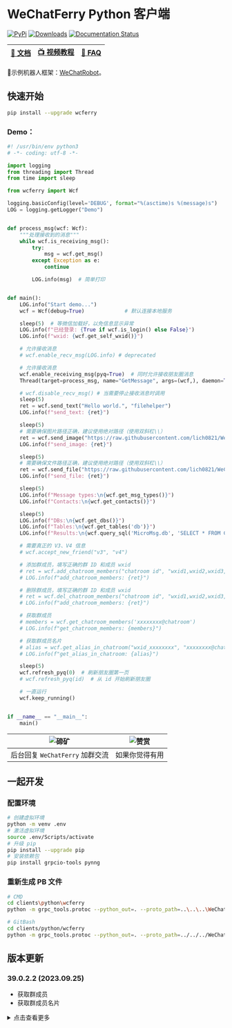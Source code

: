 # WeChatFerry Python 客户端
[![PyPi](https://img.shields.io/pypi/v/wcferry.svg)](https://pypi.python.org/pypi/wcferry) [![Downloads](https://static.pepy.tech/badge/wcferry)](https://pypi.python.org/pypi/wcferry) [![Documentation Status](https://readthedocs.org/projects/wechatferry/badge/?version=latest)](https://wechatferry.readthedocs.io/zh/latest/?badge=latest)

|[📖 文档](https://wechatferry.readthedocs.io/)|[📺 视频教程](https://mp.weixin.qq.com/s/APdjGyZ2hllXxyG_sNCfXQ)|[🙋 FAQ](https://mp.weixin.qq.com/s/vAGpn1C9stI8Xzt1hUJhLA)|
|:-:|:-:|:-:|

🤖示例机器人框架：[WeChatRobot](https://github.com/lich0821/WeChatRobot)。

## 快速开始
```sh
pip install --upgrade wcferry
```

### Demo：
```py
#! /usr/bin/env python3
# -*- coding: utf-8 -*-

import logging
from threading import Thread
from time import sleep

from wcferry import Wcf

logging.basicConfig(level='DEBUG', format="%(asctime)s %(message)s")
LOG = logging.getLogger("Demo")


def process_msg(wcf: Wcf):
    """处理接收到的消息"""
    while wcf.is_receiving_msg():
        try:
            msg = wcf.get_msg()
        except Exception as e:
            continue

        LOG.info(msg)  # 简单打印


def main():
    LOG.info("Start demo...")
    wcf = Wcf(debug=True)             # 默认连接本地服务

    sleep(5)  # 等微信加载好，以免信息显示异常
    LOG.info(f"已经登录: {True if wcf.is_login() else False}")
    LOG.info(f"wxid: {wcf.get_self_wxid()}")

    # 允许接收消息
    # wcf.enable_recv_msg(LOG.info) # deprecated

    # 允许接收消息
    wcf.enable_receiving_msg(pyq=True)  # 同时允许接收朋友圈消息
    Thread(target=process_msg, name="GetMessage", args=(wcf,), daemon=True).start()

    # wcf.disable_recv_msg() # 当需要停止接收消息时调用
    sleep(5)
    ret = wcf.send_text("Hello world.", "filehelper")
    LOG.info(f"send_text: {ret}")

    sleep(5)
    # 需要确保图片路径正确，建议使用绝对路径（使用双斜杠\\）
    ret = wcf.send_image("https://raw.githubusercontent.com/lich0821/WeChatFerry/master/assets/QR.jpeg", "filehelper")
    LOG.info(f"send_image: {ret}")

    sleep(5)
    # 需要确保文件路径正确，建议使用绝对路径（使用双斜杠\\）
    ret = wcf.send_file("https://raw.githubusercontent.com/lich0821/WeChatFerry/master/README.MD", "filehelper")
    LOG.info(f"send_file: {ret}")

    sleep(5)
    LOG.info(f"Message types:\n{wcf.get_msg_types()}")
    LOG.info(f"Contacts:\n{wcf.get_contacts()}")

    sleep(5)
    LOG.info(f"DBs:\n{wcf.get_dbs()}")
    LOG.info(f"Tables:\n{wcf.get_tables('db')}")
    LOG.info(f"Results:\n{wcf.query_sql('MicroMsg.db', 'SELECT * FROM Contact LIMIT 1;')}")

    # 需要真正的 V3、V4 信息
    # wcf.accept_new_friend("v3", "v4")

    # 添加群成员，填写正确的群 ID 和成员 wxid
    # ret = wcf.add_chatroom_members("chatroom id", "wxid1,wxid2,wxid3,...")
    # LOG.info(f"add_chatroom_members: {ret}")

    # 删除群成员，填写正确的群 ID 和成员 wxid
    # ret = wcf.del_chatroom_members("chatroom id", "wxid1,wxid2,wxid3,...")
    # LOG.info(f"add_chatroom_members: {ret}")

    # 获取群成员
    # members = wcf.get_chatroom_members('xxxxxxxx@chatroom')
    # LOG.info(f"get_chatroom_members: {members}")

    # 获取群成员名片
    # alias = wcf.get_alias_in_chatroom("wxid_xxxxxxxx", "xxxxxxxx@chatroom")
    # LOG.info(f"get_alias_in_chatroom: {alias}")

    sleep(5)
    wcf.refresh_pyq(0)  # 刷新朋友圈第一页
    # wcf.refresh_pyq(id)  # 从 id 开始刷新朋友圈

    # 一直运行
    wcf.keep_running()


if __name__ == "__main__":
    main()

```

|![碲矿](https://gitee.com/lch0821/WeChatFerry/raw/master/assets/TEQuant.jpg)|![赞赏](https://gitee.com/lch0821/WeChatFerry/raw/master/assets/QR.jpeg)|
|:-:|:-:|
|后台回复 `WeChatFerry` 加群交流|如果你觉得有用|

## 一起开发
### 配置环境
```sh
# 创建虚拟环境
python -m venv .env
# 激活虚拟环境
source .env/Scripts/activate
# 升级 pip
pip install --upgrade pip
# 安装依赖包
pip install grpcio-tools pynng
```

### 重新生成 PB 文件
```sh
# CMD
cd clients\python\wcferry
python -m grpc_tools.protoc --python_out=. --proto_path=..\..\..\WeChatFerry\rpc\proto\ wcf.proto

# GitBash
cd clients/python/wcferry
python -m grpc_tools.protoc --python_out=. --proto_path=../../../WeChatFerry/rpc/proto/ wcf.proto
```

## 版本更新
### 39.0.2.2 (2023.09.25)
* 获取群成员
* 获取群成员名片

<details><summary>点击查看更多</summary>

### 39.0.2.1 (2023.08.01)
* 发送文件支持网络路径

### 39.0.2.0 (2023.07.16)
* 获取朋友圈消息

版本号：`w.x.y.z`。

其中：
* `w` 是微信的大版本号，如 `37` (3.7.a.a), `38` (3.8.a.a), `39` (3.9.a.a)
* `x` 是适配的微信的小版本号，从 0 开始
* `y` 是 `WeChatFerry` 的版本，从 0 开始
* `z` 是各客户端的版本，从 0 开始

功能：

* 检查登录状态
* 获取登录账号的 wxid
* 获取消息类型
* 获取所有联系人
* 获取所有好友
* 获取数据库
* 获取某数据库下的表
* 获取用户信息
* 发送文本消息（可 @）
* 发送图片（Python 客户端支持网络路径）
* 发送文件（Python 客户端支持网络路径）
* 允许接收消息
* 停止接收消息
* 执行 SQL 查询
* 接受好友申请
* 添加群成员
* 删除群成员
* 解密图片
* 获取朋友圈消息
* 某功能（Breaking Change）

</details>
